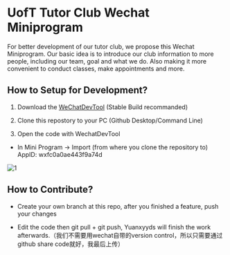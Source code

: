 # UofT Tutor Club Wechat Miniprogram
For better development of our tutor club, we propose this Wechat Miniprogram. Our basic idea is to introduce our club information to more people, including our team, goal and what we do. Also making it more convenient to conduct classes, make appointments and more.

## How to Setup for Development?
1. Download the [WeChatDevTool](https://developers.weixin.qq.com/miniprogram/dev/devtools/download.html) (Stable Build recommanded) <br/>

2. Clone this repostory to your PC (Github Desktop/Command Line)

3. Open the code with WechatDevTool 
  - In Mini Program -> Import (from where you clone the repository to) AppID: wxfc0a0ae443f9a74d <br/>
  
![1](https://user-images.githubusercontent.com/99038613/172032101-7d869f01-e5f3-49d7-a745-6a748a0b8f01.png)

## How to Contribute?
- Create your own branch at this repo, after you finished a feature, push your changes

- Edit the code then git pull + git push, Yuanxyyds will finish the work afterwards.（我们不需要用wechat自带的version control，所以只需要通过github share code就好，我最后上传）

